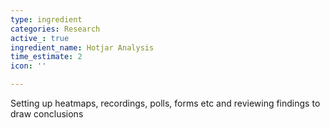 ```yaml
---
type: ingredient
categories: Research
active_: true
ingredient_name: Hotjar Analysis
time_estimate: 2
icon: ''

---
```

 Setting up heatmaps, recordings, polls, forms etc and reviewing findings to draw conclusions
